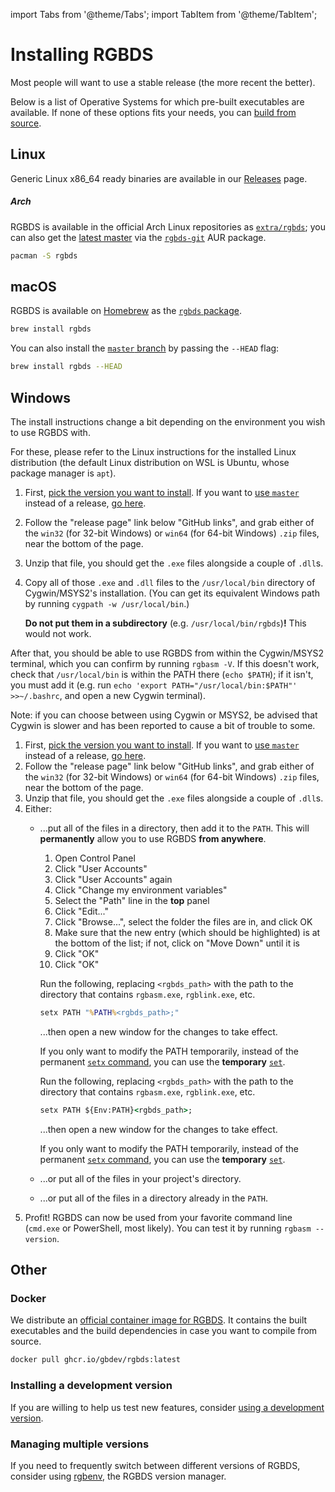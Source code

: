 
import Tabs from '@theme/Tabs';
import TabItem from '@theme/TabItem';

# Installing RGBDS

Most people will want to use a stable release (the more recent the better). 

Below is a list of Operative Systems for which pre-built executables are available. If none of these options fits your needs, you can [build from source](/install/source).


## Linux

Generic Linux x86_64 ready binaries are available in our [Releases](https://github.com/gbdev/rgbds/releases) page.

##### Arch

RGBDS is available in the official Arch Linux repositories as [`extra/rgbds`](https://www.archlinux.org/packages/extra/x86_64/rgbds/); you can also get the [latest master](/docs/master) via the [`rgbds-git`](https://aur.archlinux.org/packages/rgbds-git) AUR package.

```bash
pacman -S rgbds
```


## macOS

RGBDS is available on [Homebrew](https://brew.sh) as the [`rgbds` package](https://formulae.brew.sh/formula/rgbds).

```bash
brew install rgbds
```

You can also install the [`master` branch](/docs/master) by passing the `--HEAD` flag:

```bash
brew install rgbds --HEAD
```

## Windows

The install instructions change a bit depending on the environment you wish to use RGBDS with.

<Tabs>
<TabItem value="wsl" label="WSL / Linux-like environments">

For these, please refer to the Linux instructions for the installed Linux distribution (the default Linux distribution on WSL is Ubuntu, whose package manager is `apt`).

</TabItem>
<TabItem value="cygwin" label="Cygwin / MSYS2">

1. First, [pick the version you want to install](/docs). If you want to [use `master`](/docs/master/#what) instead of a release, [go here](/install/master).
2. Follow the "release page" link below "GitHub links", and grab either of the `win32` (for 32-bit Windows) or `win64` (for 64-bit Windows) `.zip` files, near the bottom of the page.
3. Unzip that file, you should get the `.exe` files alongside a couple of `.dll`s.
4. Copy all of those `.exe` and `.dll` files to the `/usr/local/bin` directory of Cygwin/MSYS2's installation.
   (You can get its equivalent Windows path by running `cygpath -w /usr/local/bin`.)

   **Do not put them in a subdirectory** (e.g. `/usr/local/bin/rgbds`)**!**
   This would not work.

After that, you should be able to use RGBDS from within the Cygwin/MSYS2 terminal, which you can confirm by running `rgbasm -V`.
If this doesn't work, check that `/usr/local/bin` is within the PATH there (`echo $PATH`); if it isn't, you must add it (e.g. run `echo 'export PATH="/usr/local/bin:$PATH"' >>~/.bashrc`, and open a new Cygwin terminal).

Note: if you can choose between using Cygwin or MSYS2, be advised that Cygwin is slower and has been reported to cause a bit of trouble to some.

</TabItem>
<TabItem value="win32" label="None of those">

1. First, [pick the version you want to install](/docs). If you want to [use `master`](/docs/master/#what) instead of a release, [go here](/install/master).
2. Follow the "release page" link below "GitHub links", and grab either of the `win32` (for 32-bit Windows) or `win64` (for 64-bit Windows) `.zip` files, near the bottom of the page.
3. Unzip that file, you should get the `.exe` files alongside a couple of `.dll`s.
4. Either:
   - ...put all of the files in a directory, then add it to the `PATH`.
     This will **permanently** allow you to use RGBDS **from anywhere**.

     <Tabs>
     <TabItem value="gui" label="Graphically">

       1. Open Control Panel
       2. Click "User Accounts"
       3. Click "User Accounts" again
       4. Click "Change my environment variables"
       5. Select the "Path" line in the **top** panel
       6. Click "Edit..."
       7. Click "Browse...", select the folder the files are in, and click OK
       8. Make sure that the new entry (which should be highlighted) is at the bottom of the list; if not, click on "Move Down" until it is
       9. Click "OK"
       10. Click "OK"

     </TabItem>
     <TabItem value="cmd.exe" label="cmd.exe">

       Run the following, replacing `<rgbds_path>` with the path to the directory that contains `rgbasm.exe`, `rgblink.exe`, etc.

       ```cmd
       setx PATH "%PATH%<rgbds_path>;"
       ```

       ...then open a new window for the changes to take effect.

       If you only want to modify the PATH temporarily, instead of the permanent [`setx` command](https://docs.microsoft.com/en-us/windows-server/administration/windows-commands/setx), you can use  the **temporary** [`set`](https://docs.microsoft.com/en-us/windows-server/administration/windows-commands/set_1).

     </TabItem>
     <TabItem value="pwsh" label="PowerShell">

       Run the following, replacing `<rgbds_path>` with the path to the directory that contains `rgbasm.exe`, `rgblink.exe`, etc.

       ```cmd
       setx PATH ${Env:PATH}<rgbds_path>;
       ```

       ...then open a new window for the changes to take effect.

       If you only want to modify the PATH temporarily, instead of the permanent [`setx` command](https://docs.microsoft.com/en-us/windows-server/administration/windows-commands/setx), you can use  the **temporary** [`set`](https://docs.microsoft.com/en-us/windows-server/administration/windows-commands/set_1).

     </TabItem>
     </Tabs>

   - ...or put all of the files in your project's directory.
   - ...or put all of the files in a directory already in the `PATH`.
5. Profit! RGBDS can now be used from your favorite command line (`cmd.exe` or PowerShell, most likely). You can test it by running `rgbasm --version`.

</TabItem>
</Tabs>

## Other

### Docker

We distribute an [official container image for RGBDS](https://github.com/gbdev/rgbds/pkgs/container/rgbds). It contains the built executables and the build dependencies in case you want to compile from source.

```bash
docker pull ghcr.io/gbdev/rgbds:latest
```

### Installing a development version

If you are willing to help us test new features, consider [using a development version](/install/master).

### Managing multiple versions

If you need to frequently switch between different versions of RGBDS, consider using [rgbenv](https://github.com/gbdev/rgbenv), the RGBDS version manager.
